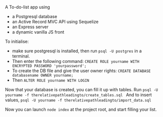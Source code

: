 A To-do-list app using 

- a Postgresql database 
- an Active Record MVC API using Sequelize
- an Express server
- a dynamic vanilla JS front

To initialise:

- make sure postgresql is installed, then run ```psql -U postgres``` in a terminal.
- Then enter the following command: ```CREATE ROLE yourname WITH ENCRYPTED PASSWORD 'yourpassword';```
- To create the DB file and give the user owner rights: ```CREATE DATABASE databasename OWNER yourname;```
- Then ```ALTER ROLE yourname WITH LOGIN```

Now that your database is created, you can fill it up with tables.
Run ```psql -U yourname -f therelativepathleadingto/create_tables.sql ```
And to insert values, ```psql -U yourname -f therelativepathleadingto/import_data.sql ```

Now you can launch ```node index``` at the project root, and start filling your list.


